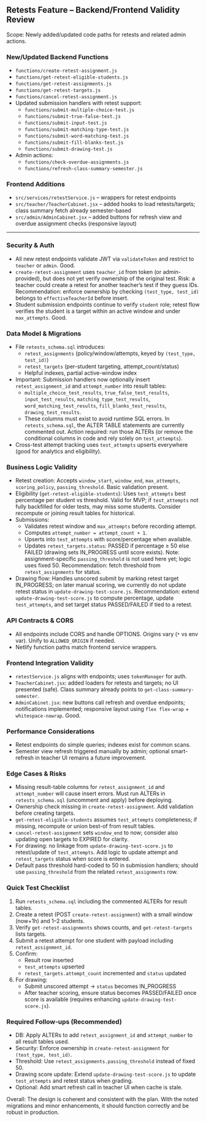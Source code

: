 ## Retests Feature – Backend/Frontend Validity Review

Scope: Newly added/updated code paths for retests and related admin actions.

### New/Updated Backend Functions
- `functions/create-retest-assignment.js`
- `functions/get-retest-eligible-students.js`
- `functions/get-retest-assignments.js`
- `functions/get-retest-targets.js`
- `functions/cancel-retest-assignment.js`
- Updated submission handlers with retest support:
  - `functions/submit-multiple-choice-test.js`
  - `functions/submit-true-false-test.js`
  - `functions/submit-input-test.js`
  - `functions/submit-matching-type-test.js`
  - `functions/submit-word-matching-test.js`
  - `functions/submit-fill-blanks-test.js`
  - `functions/submit-drawing-test.js`
- Admin actions:
  - `functions/check-overdue-assignments.js`
  - `functions/refresh-class-summary-semester.js`

### Frontend Additions
- `src/services/retestService.js` – wrappers for retest endpoints
- `src/teacher/TeacherCabinet.jsx` – added hooks to load retests/targets; class summary fetch already semester-based
- `src/admin/AdminCabinet.jsx` – added buttons for refresh view and overdue assignment checks (responsive layout)

---

### Security & Auth
- All new retest endpoints validate JWT via `validateToken` and restrict to `teacher` or `admin`. Good.
- `create-retest-assignment` uses `teacher_id` from token (or admin-provided), but does not yet verify ownership of the original test. Risk: a teacher could create a retest for another teacher’s test if they guess IDs. Recommendation: enforce ownership by checking `(test_type, test_id)` belongs to `effectiveTeacherId` before insert.
- Student submission endpoints continue to verify `student` role; retest flow verifies the student is a target within an active window and under `max_attempts`. Good.

### Data Model & Migrations
- File `retests_schema.sql` introduces:
  - `retest_assignments` (policy/window/attempts, keyed by `(test_type, test_id)`)
  - `retest_targets` (per-student targeting, attempt_count/status)
  - Helpful indexes, partial active-window index
- Important: Submission handlers now optionally insert `retest_assignment_id` and `attempt_number` into result tables:
  - `multiple_choice_test_results`, `true_false_test_results`, `input_test_results`, `matching_type_test_results`, `word_matching_test_results`, `fill_blanks_test_results`, `drawing_test_results`.
  - These columns must exist to avoid runtime SQL errors. In `retests_schema.sql`, the ALTER TABLE statements are currently commented out. Action required: run those ALTERs (or remove the conditional columns in code and rely solely on `test_attempts`).
- Cross-test attempt tracking uses `test_attempts` upserts everywhere (good for analytics and eligibility).

### Business Logic Validity
- Retest creation: Accepts `window_start`, `window_end`, `max_attempts`, `scoring_policy`, `passing_threshold`. Basic validation present.
- Eligibility (`get-retest-eligible-students`): Uses `test_attempts` best percentage per student vs threshold. Valid for MVP; if `test_attempts` not fully backfilled for older tests, may miss some students. Consider recompute or joining result tables for historical.
- Submissions:
  - Validates retest window and `max_attempts` before recording attempt.
  - Computes `attempt_number = attempt_count + 1`.
  - Upserts into `test_attempts` with score/percentage when available.
  - Updates `retest_targets.status`: PASSED if percentage ≥ 50 else FAILED (drawing sets IN_PROGRESS until score exists). Note: assignment-specific `passing_threshold` is not used here yet; logic uses fixed 50. Recommendation: fetch threshold from `retest_assignments` for status.
- Drawing flow: Handles unscored submit by marking retest target IN_PROGRESS; on later manual scoring, we currently do not update retest status in `update-drawing-test-score.js`. Recommendation: extend `update-drawing-test-score.js` to compute percentage, update `test_attempts`, and set target status PASSED/FAILED if tied to a retest.

### API Contracts & CORS
- All endpoints include CORS and handle OPTIONS. Origins vary (`*` vs env var). Unify to `ALLOWED_ORIGIN` if needed.
- Netlify function paths match frontend service wrappers.

### Frontend Integration Validity
- `retestService.js` aligns with endpoints; uses `tokenManager` for auth.
- `TeacherCabinet.jsx`: added loaders for retests and targets; no UI presented (safe). Class summary already points to `get-class-summary-semester`.
- `AdminCabinet.jsx`: new buttons call refresh and overdue endpoints; notifications implemented; responsive layout using `flex flex-wrap` + `whitespace-nowrap`. Good.

### Performance Considerations
- Retest endpoints do simple queries; indexes exist for common scans.
- Semester view refresh triggered manually by admin; optional smart-refresh in teacher UI remains a future improvement.

### Edge Cases & Risks
- Missing result-table columns for `retest_assignment_id` and `attempt_number` will cause insert errors. Must run ALTERs in `retests_schema.sql` (uncomment and apply) before deploying.
- Ownership check missing in `create-retest-assignment`. Add validation before creating targets.
- `get-retest-eligible-students` assumes `test_attempts` completeness; if missing, recompute or union best-of from result tables.
- `cancel-retest-assignment` sets `window_end` to now; consider also updating open targets to EXPIRED for clarity.
- For drawing: no linkage from `update-drawing-test-score.js` to retest/update of `test_attempts`. Add logic to update attempt and `retest_targets` status when score is entered.
- Default pass threshold hard-coded to 50 in submission handlers; should use `passing_threshold` from the related `retest_assignments` row.

### Quick Test Checklist
1) Run `retests_schema.sql` including the commented ALTERs for result tables.
2) Create a retest (POST `create-retest-assignment`) with a small window (now+1h) and 1–2 students.
3) Verify `get-retest-assignments` shows counts, and `get-retest-targets` lists targets.
4) Submit a retest attempt for one student with payload including `retest_assignment_id`.
5) Confirm:
   - Result row inserted
   - `test_attempts` upserted
   - `retest_targets.attempt_count` incremented and `status` updated
6) For drawing:
   - Submit unscored attempt → `status` becomes IN_PROGRESS
   - After teacher scoring, ensure status becomes PASSED/FAILED once score is available (requires enhancing `update-drawing-test-score.js`).

### Required Follow-ups (Recommended)
- DB: Apply ALTERs to add `retest_assignment_id` and `attempt_number` to all result tables used.
- Security: Enforce ownership in `create-retest-assignment` for `(test_type, test_id)`.
- Threshold: Use `retest_assignments.passing_threshold` instead of fixed 50.
- Drawing score update: Extend `update-drawing-test-score.js` to update `test_attempts` and retest status when grading.
- Optional: Add smart refresh call in teacher UI when cache is stale.

Overall: The design is coherent and consistent with the plan. With the noted migrations and minor enhancements, it should function correctly and be robust in production.


